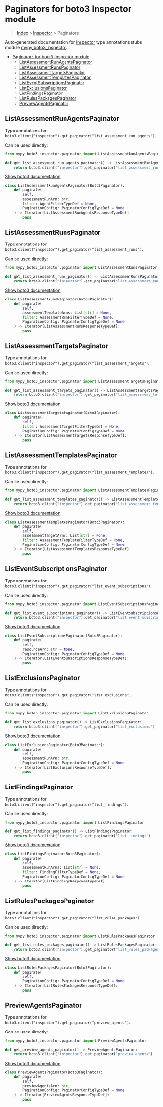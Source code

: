 # Paginators for boto3 Inspector module

> [Index](../README.md) > [Inspector](./README.md) > Paginators

Auto-generated documentation for [Inspector](https://boto3.amazonaws.com/v1/documentation/api/latest/reference/services/inspector.html#Inspector)
type annotations stubs module [mypy_boto3_inspector](https://pypi.org/project/mypy-boto3-inspector/).

- [Paginators for boto3 Inspector module](#paginators-for-boto3-inspector-module)
  - [ListAssessmentRunAgentsPaginator](#listassessmentrunagentspaginator)
  - [ListAssessmentRunsPaginator](#listassessmentrunspaginator)
  - [ListAssessmentTargetsPaginator](#listassessmenttargetspaginator)
  - [ListAssessmentTemplatesPaginator](#listassessmenttemplatespaginator)
  - [ListEventSubscriptionsPaginator](#listeventsubscriptionspaginator)
  - [ListExclusionsPaginator](#listexclusionspaginator)
  - [ListFindingsPaginator](#listfindingspaginator)
  - [ListRulesPackagesPaginator](#listrulespackagespaginator)
  - [PreviewAgentsPaginator](#previewagentspaginator)

## ListAssessmentRunAgentsPaginator

Type annotations for `boto3.client("inspector").get_paginator("list_assessment_run_agents")`.

Can be used directly:

```python
from mypy_boto3_inspector.paginator import ListAssessmentRunAgentsPaginator

def get_list_assessment_run_agents_paginator() -> ListAssessmentRunAgentsPaginator:
    return boto3.client("inspector").get_paginator("list_assessment_run_agents")
```

[Show boto3 documentation](https://boto3.amazonaws.com/v1/documentation/api/latest/reference/services/inspector.html#Inspector.Paginator.ListAssessmentRunAgents)

```python
class ListAssessmentRunAgentsPaginator(Boto3Paginator):
    def paginate(
        self,
        assessmentRunArn: str,
        filter: AgentFilterTypeDef = None,
        PaginationConfig: PaginatorConfigTypeDef = None
    ) -> Iterator[ListAssessmentRunAgentsResponseTypeDef]:
        pass
```
## ListAssessmentRunsPaginator

Type annotations for `boto3.client("inspector").get_paginator("list_assessment_runs")`.

Can be used directly:

```python
from mypy_boto3_inspector.paginator import ListAssessmentRunsPaginator

def get_list_assessment_runs_paginator() -> ListAssessmentRunsPaginator:
    return boto3.client("inspector").get_paginator("list_assessment_runs")
```

[Show boto3 documentation](https://boto3.amazonaws.com/v1/documentation/api/latest/reference/services/inspector.html#Inspector.Paginator.ListAssessmentRuns)

```python
class ListAssessmentRunsPaginator(Boto3Paginator):
    def paginate(
        self,
        assessmentTemplateArns: List[str] = None,
        filter: AssessmentRunFilterTypeDef = None,
        PaginationConfig: PaginatorConfigTypeDef = None
    ) -> Iterator[ListAssessmentRunsResponseTypeDef]:
        pass
```
## ListAssessmentTargetsPaginator

Type annotations for `boto3.client("inspector").get_paginator("list_assessment_targets")`.

Can be used directly:

```python
from mypy_boto3_inspector.paginator import ListAssessmentTargetsPaginator

def get_list_assessment_targets_paginator() -> ListAssessmentTargetsPaginator:
    return boto3.client("inspector").get_paginator("list_assessment_targets")
```

[Show boto3 documentation](https://boto3.amazonaws.com/v1/documentation/api/latest/reference/services/inspector.html#Inspector.Paginator.ListAssessmentTargets)

```python
class ListAssessmentTargetsPaginator(Boto3Paginator):
    def paginate(
        self,
        filter: AssessmentTargetFilterTypeDef = None,
        PaginationConfig: PaginatorConfigTypeDef = None
    ) -> Iterator[ListAssessmentTargetsResponseTypeDef]:
        pass
```
## ListAssessmentTemplatesPaginator

Type annotations for `boto3.client("inspector").get_paginator("list_assessment_templates")`.

Can be used directly:

```python
from mypy_boto3_inspector.paginator import ListAssessmentTemplatesPaginator

def get_list_assessment_templates_paginator() -> ListAssessmentTemplatesPaginator:
    return boto3.client("inspector").get_paginator("list_assessment_templates")
```

[Show boto3 documentation](https://boto3.amazonaws.com/v1/documentation/api/latest/reference/services/inspector.html#Inspector.Paginator.ListAssessmentTemplates)

```python
class ListAssessmentTemplatesPaginator(Boto3Paginator):
    def paginate(
        self,
        assessmentTargetArns: List[str] = None,
        filter: AssessmentTemplateFilterTypeDef = None,
        PaginationConfig: PaginatorConfigTypeDef = None
    ) -> Iterator[ListAssessmentTemplatesResponseTypeDef]:
        pass
```
## ListEventSubscriptionsPaginator

Type annotations for `boto3.client("inspector").get_paginator("list_event_subscriptions")`.

Can be used directly:

```python
from mypy_boto3_inspector.paginator import ListEventSubscriptionsPaginator

def get_list_event_subscriptions_paginator() -> ListEventSubscriptionsPaginator:
    return boto3.client("inspector").get_paginator("list_event_subscriptions")
```

[Show boto3 documentation](https://boto3.amazonaws.com/v1/documentation/api/latest/reference/services/inspector.html#Inspector.Paginator.ListEventSubscriptions)

```python
class ListEventSubscriptionsPaginator(Boto3Paginator):
    def paginate(
        self,
        resourceArn: str = None,
        PaginationConfig: PaginatorConfigTypeDef = None
    ) -> Iterator[ListEventSubscriptionsResponseTypeDef]:
        pass
```
## ListExclusionsPaginator

Type annotations for `boto3.client("inspector").get_paginator("list_exclusions")`.

Can be used directly:

```python
from mypy_boto3_inspector.paginator import ListExclusionsPaginator

def get_list_exclusions_paginator() -> ListExclusionsPaginator:
    return boto3.client("inspector").get_paginator("list_exclusions")
```

[Show boto3 documentation](https://boto3.amazonaws.com/v1/documentation/api/latest/reference/services/inspector.html#Inspector.Paginator.ListExclusions)

```python
class ListExclusionsPaginator(Boto3Paginator):
    def paginate(
        self,
        assessmentRunArn: str,
        PaginationConfig: PaginatorConfigTypeDef = None
    ) -> Iterator[ListExclusionsResponseTypeDef]:
        pass
```
## ListFindingsPaginator

Type annotations for `boto3.client("inspector").get_paginator("list_findings")`.

Can be used directly:

```python
from mypy_boto3_inspector.paginator import ListFindingsPaginator

def get_list_findings_paginator() -> ListFindingsPaginator:
    return boto3.client("inspector").get_paginator("list_findings")
```

[Show boto3 documentation](https://boto3.amazonaws.com/v1/documentation/api/latest/reference/services/inspector.html#Inspector.Paginator.ListFindings)

```python
class ListFindingsPaginator(Boto3Paginator):
    def paginate(
        self,
        assessmentRunArns: List[str] = None,
        filter: FindingFilterTypeDef = None,
        PaginationConfig: PaginatorConfigTypeDef = None
    ) -> Iterator[ListFindingsResponseTypeDef]:
        pass
```
## ListRulesPackagesPaginator

Type annotations for `boto3.client("inspector").get_paginator("list_rules_packages")`.

Can be used directly:

```python
from mypy_boto3_inspector.paginator import ListRulesPackagesPaginator

def get_list_rules_packages_paginator() -> ListRulesPackagesPaginator:
    return boto3.client("inspector").get_paginator("list_rules_packages")
```

[Show boto3 documentation](https://boto3.amazonaws.com/v1/documentation/api/latest/reference/services/inspector.html#Inspector.Paginator.ListRulesPackages)

```python
class ListRulesPackagesPaginator(Boto3Paginator):
    def paginate(
        self,
        PaginationConfig: PaginatorConfigTypeDef = None
    ) -> Iterator[ListRulesPackagesResponseTypeDef]:
        pass
```
## PreviewAgentsPaginator

Type annotations for `boto3.client("inspector").get_paginator("preview_agents")`.

Can be used directly:

```python
from mypy_boto3_inspector.paginator import PreviewAgentsPaginator

def get_preview_agents_paginator() -> PreviewAgentsPaginator:
    return boto3.client("inspector").get_paginator("preview_agents")
```

[Show boto3 documentation](https://boto3.amazonaws.com/v1/documentation/api/latest/reference/services/inspector.html#Inspector.Paginator.PreviewAgents)

```python
class PreviewAgentsPaginator(Boto3Paginator):
    def paginate(
        self,
        previewAgentsArn: str,
        PaginationConfig: PaginatorConfigTypeDef = None
    ) -> Iterator[PreviewAgentsResponseTypeDef]:
        pass
```